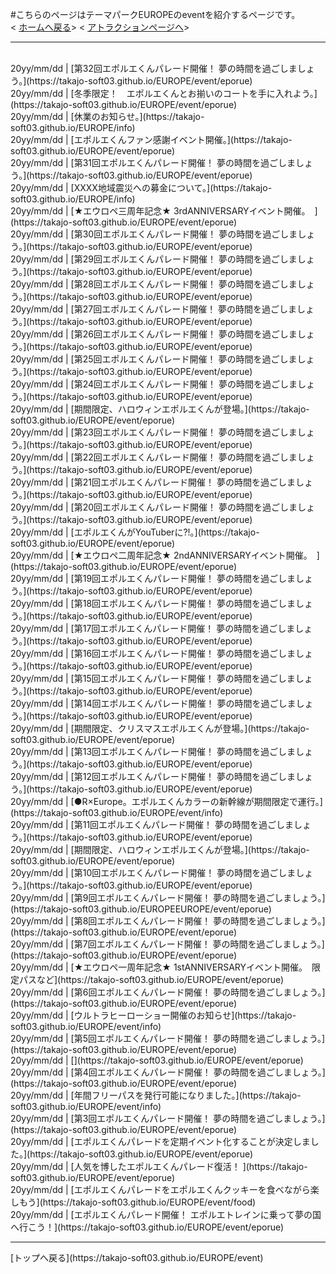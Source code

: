 #こちらのページはテーマパークEUROPEのeventを紹介するページです。<br>
<
[ホームへ戻る](https://takajo-soft03.github.io/EUROPE/)>
<
[アトラクションページへ](https://takajo-soft03.github.io/EUROPE/attraction)> <br>
<hr>
<br>
20yy/mm/dd | [第32回エポルエくんパレード開催！ 夢の時間を過ごしましょう。](https://takajo-soft03.github.io/EUROPE/event/eporue)<br>
20yy/mm/dd | [冬季限定！　エポルエくんとお揃いのコートを手に入れよう。](https://takajo-soft03.github.io/EUROPE/event/eporue)<br>
20yy/mm/dd | [休業のお知らせ。](https://takajo-soft03.github.io/EUROPE/info)<br>
20yy/mm/dd | [エポルエくんファン感謝イベント開催。](https://takajo-soft03.github.io/EUROPE/event/eporue)<br>
20yy/mm/dd | [第31回エポルエくんパレード開催！ 夢の時間を過ごしましょう。](https://takajo-soft03.github.io/EUROPE/event/eporue)<br>
20yy/mm/dd | [XXXX地域震災への募金について。](https://takajo-soft03.github.io/EUROPE/info)<br>
20yy/mm/dd | [★エウロペ三周年記念★ 3rdANNIVERSARYイベント開催。　](https://takajo-soft03.github.io/EUROPE/event/eporue)<br>
20yy/mm/dd | [第30回エポルエくんパレード開催！ 夢の時間を過ごしましょう。](https://takajo-soft03.github.io/EUROPE/event/eporue)<br>
20yy/mm/dd | [第29回エポルエくんパレード開催！ 夢の時間を過ごしましょう。](https://takajo-soft03.github.io/EUROPE/event/eporue)<br>
20yy/mm/dd | [第28回エポルエくんパレード開催！ 夢の時間を過ごしましょう。](https://takajo-soft03.github.io/EUROPE/event/eporue)<br>
20yy/mm/dd | [第27回エポルエくんパレード開催！ 夢の時間を過ごしましょう。](https://takajo-soft03.github.io/EUROPE/event/eporue)<br>
20yy/mm/dd | [第26回エポルエくんパレード開催！ 夢の時間を過ごしましょう。](https://takajo-soft03.github.io/EUROPE/event/eporue)<br>
20yy/mm/dd | [第25回エポルエくんパレード開催！ 夢の時間を過ごしましょう。](https://takajo-soft03.github.io/EUROPE/event/eporue)<br>
20yy/mm/dd | [第24回エポルエくんパレード開催！ 夢の時間を過ごしましょう。](https://takajo-soft03.github.io/EUROPE/event/eporue)<br>
20yy/mm/dd | [期間限定、ハロウィンエポルエくんが登場。](https://takajo-soft03.github.io/EUROPE/event/eporue)<br>
20yy/mm/dd | [第23回エポルエくんパレード開催！ 夢の時間を過ごしましょう。](https://takajo-soft03.github.io/EUROPE/event/eporue)<br>
20yy/mm/dd | [第22回エポルエくんパレード開催！ 夢の時間を過ごしましょう。](https://takajo-soft03.github.io/EUROPE/event/eporue)<br>
20yy/mm/dd | [第21回エポルエくんパレード開催！ 夢の時間を過ごしましょう。](https://takajo-soft03.github.io/EUROPE/event/eporue)<br>
20yy/mm/dd | [第20回エポルエくんパレード開催！ 夢の時間を過ごしましょう。](https://takajo-soft03.github.io/EUROPE/event/eporue)<br>
20yy/mm/dd | [エポルエくんがYouTuberに?!。](https://takajo-soft03.github.io/EUROPE/event/eporue)<br>
20yy/mm/dd | [★エウロペ二周年記念★ 2ndANNIVERSARYイベント開催。　](https://takajo-soft03.github.io/EUROPE/event/eporue)<br>
20yy/mm/dd | [第19回エポルエくんパレード開催！ 夢の時間を過ごしましょう。](https://takajo-soft03.github.io/EUROPE/event/eporue)<br>
20yy/mm/dd | [第18回エポルエくんパレード開催！ 夢の時間を過ごしましょう。](https://takajo-soft03.github.io/EUROPE/event/eporue)<br>
20yy/mm/dd | [第17回エポルエくんパレード開催！ 夢の時間を過ごしましょう。](https://takajo-soft03.github.io/EUROPE/event/eporue)<br>
20yy/mm/dd | [第16回エポルエくんパレード開催！ 夢の時間を過ごしましょう。](https://takajo-soft03.github.io/EUROPE/event/eporue)<br>
20yy/mm/dd | [第15回エポルエくんパレード開催！ 夢の時間を過ごしましょう。](https://takajo-soft03.github.io/EUROPE/event/eporue)<br>
20yy/mm/dd | [第14回エポルエくんパレード開催！ 夢の時間を過ごしましょう。](https://takajo-soft03.github.io/EUROPE/event/eporue)<br>
20yy/mm/dd | [期間限定、クリスマスエポルエくんが登場。](https://takajo-soft03.github.io/EUROPE/event/eporue)<br>
20yy/mm/dd | [第13回エポルエくんパレード開催！ 夢の時間を過ごしましょう。](https://takajo-soft03.github.io/EUROPE/event/eporue)<br>
20yy/mm/dd | [第12回エポルエくんパレード開催！ 夢の時間を過ごしましょう。](https://takajo-soft03.github.io/EUROPE/event/eporue)<br>
20yy/mm/dd | [●R×Europe。エポルエくんカラーの新幹線が期間限定で運行。](https://takajo-soft03.github.io/EUROPE/event/info)<br>
20yy/mm/dd | [第11回エポルエくんパレード開催！ 夢の時間を過ごしましょう。](https://takajo-soft03.github.io/EUROPE/event/eporue)<br>
20yy/mm/dd | [期間限定、ハロウィンエポルエくんが登場。](https://takajo-soft03.github.io/EUROPE/event/eporue)<br>
20yy/mm/dd | [第10回エポルエくんパレード開催！ 夢の時間を過ごしましょう。](https://takajo-soft03.github.io/EUROPE/event/eporue)<br>
20yy/mm/dd | [第9回エポルエくんパレード開催！ 夢の時間を過ごしましょう。](https://takajo-soft03.github.io/EUROPEEUROPE/event/eporue)<br>
20yy/mm/dd | [第8回エポルエくんパレード開催！ 夢の時間を過ごしましょう。](https://takajo-soft03.github.io/EUROPE/event/eporue)<br>
20yy/mm/dd | [第7回エポルエくんパレード開催！ 夢の時間を過ごしましょう。](https://takajo-soft03.github.io/EUROPE/event/eporue)<br>
20yy/mm/dd | [★エウロペ一周年記念★ 1stANNIVERSARYイベント開催。　限定パスなど](https://takajo-soft03.github.io/EUROPE/event/eporue)<br>
20yy/mm/dd | [第6回エポルエくんパレード開催！ 夢の時間を過ごしましょう。](https://takajo-soft03.github.io/EUROPE/event/eporue)<br>
20yy/mm/dd | [ウルトラヒーローショー開催のお知らせ](https://takajo-soft03.github.io/EUROPE/event/info)<br>
20yy/mm/dd | [第5回エポルエくんパレード開催！ 夢の時間を過ごしましょう。](https://takajo-soft03.github.io/EUROPE/event/eporue)<br>
20yy/mm/dd | [](https://takajo-soft03.github.io/EUROPE/event/eporue)<br>
20yy/mm/dd | [第4回エポルエくんパレード開催！ 夢の時間を過ごしましょう。](https://takajo-soft03.github.io/EUROPE/event/eporue)<br>
20yy/mm/dd | [年間フリーパスを発行可能になりました。](https://takajo-soft03.github.io/EUROPE/event/info)<br>
20yy/mm/dd | [第3回エポルエくんパレード開催！ 夢の時間を過ごしましょう。](https://takajo-soft03.github.io/EUROPE/event/eporue)<br>
20yy/mm/dd | [エポルエくんパレードを定期イベント化することが決定しました。](https://takajo-soft03.github.io/EUROPE/event/eporue)<br>
20yy/mm/dd | [人気を博したエポルエくんパレード復活！ ](https://takajo-soft03.github.io/EUROPE/event/eporue)<br>
20yy/mm/dd | [エポルエくんパレードをエポルエくんクッキーを食べながら楽しもう](https://takajo-soft03.github.io/EUROPE/event/food)<br>
20yy/mm/dd | [エポルエくんパレード開催！ エポルエトレインに乗って夢の国へ行こう！](https://takajo-soft03.github.io/EUROPE/event/eporue)<br>
<hr>
[トップへ戻る](https://takajo-soft03.github.io/EUROPE/event)
